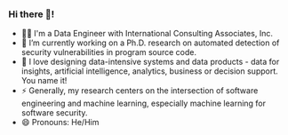 ### Hi there 👋! 

- 🧑‍💻 I'm a Data Engineer with International Consulting Associates, Inc.
- 🔭 I’m currently working on a Ph.D. research on automated detection of security vulnerabilities in program source code.
- 🌱 I love designing data-intensive systems and data products - data for insights, artificial intelligence, analytics, business or decision support. You name it!
- ⚡ Generally, my research centers on the intersection of software engineering and machine learning, especially machine learning for software security.
- 😄 Pronouns: He/Him


<!--
**Semiu/Semiu** is a ✨ _special_ ✨ repository because its `README.md` (this file) appears on your GitHub profile.

Here are some ideas to get you started:


- 👯 I’m looking to collaborate on ...
- 🤔 I’m looking for help with ...
- 💬 Ask me about ...
- 📫 How to reach me: ...


-->
